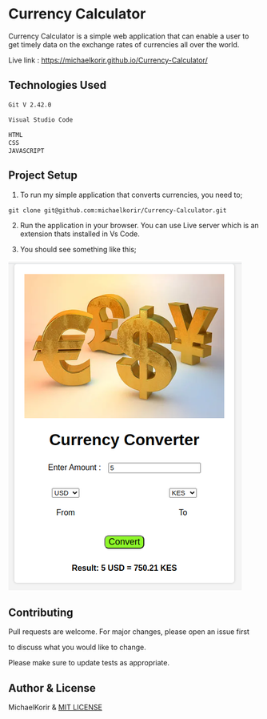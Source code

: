 # Currency Calculator 
Currency Calculator is a simple web application that can enable a user to get timely data on the exchange rates of currencies all over the world. 

Live link : https://michaelkorir.github.io/Currency-Calculator/
## Technologies Used

```
Git V 2.42.0
```
```
Visual Studio Code 
```
```
HTML
CSS
JAVASCRIPT
```

## Project Setup
1. To run my simple application that converts currencies, you need to;
```
git clone git@github.com:michaelkorir/Currency-Calculator.git
```
2. Run the application in your browser. You can use Live server which is an extension thats installed in Vs Code. 

3. You should see something like this;

![alt text](images/Demo.png)

## Contributing

Pull requests are welcome. For major changes, please open an issue first

to discuss what you would like to change.

Please make sure to update tests as appropriate.

## Author & License
MichaelKorir & [MIT LICENSE](LICENSE)